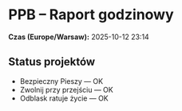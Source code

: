 # PPB – Raport godzinowy
**Czas (Europe/Warsaw):** 2025-10-12 23:14

## Status projektów
- Bezpieczny Pieszy — OK
- Zwolnij przy przejściu — OK
- Odblask ratuje życie — OK


